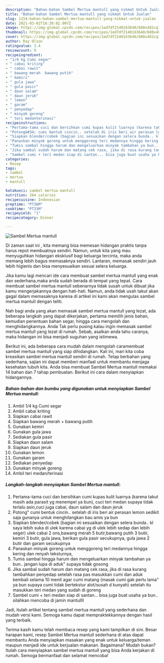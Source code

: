 ```yaml
---
description: "Bahan-bahan Sambel Mertua mantull yang nikmat Untuk Jualan"
title: "Bahan-bahan Sambel Mertua mantull yang nikmat Untuk Jualan"
slug: 1154-bahan-bahan-sambel-mertua-mantull-yang-nikmat-untuk-jualan
date: 2021-03-02T18:39:02.007Z
image: https://img-global.cpcdn.com/recipes/1ed7df2140163640/680x482cq70/sambel-mertua-mantull-foto-resep-utama.jpg
thumbnail: https://img-global.cpcdn.com/recipes/1ed7df2140163640/680x482cq70/sambel-mertua-mantull-foto-resep-utama.jpg
cover: https://img-global.cpcdn.com/recipes/1ed7df2140163640/680x482cq70/sambel-mertua-mantull-foto-resep-utama.jpg
author: Ray Olson
ratingvalue: 3.4
reviewcount: 9
recipeingredient:
- "1/4 kg Cumi segar"
- " cabai kriting"
- " cabai rawit"
- " bawang merah  bawang putih"
- " kemiri"
- " gula jawa"
- " gula pasir"
- " daun salam"
- " daun jeruk"
- " lemon"
- " garam"
- " penyedap"
- " minyak goreng"
- " teri medanterinasi"
recipeinstructions:
- "Pertama-tama cuci dan bersihkan cumi kupas kulit luarnya (karena takut masih ada parasit yg menempel ya bun), cuci teri medan supaya tidak terlalu asin,cuci juga cabai, daun salam dan daun jeruk"
- "Potong&#34; cumi bentuk cincin.. setelah di iris beri air perasan lemon sedikit saja gunanya untuk menghilangkan bau amis ya bun"
- "Siapkan blender/cobek (bagian ini sesuaikan dengan selera bunda.. kl saya lebih suka di ulek karena cabai yg di ulek lebih sedap dan lebih seger) ulek cabai 2 ons,bawang merah 5 butir,bawang putih 3 butir, kemiri 3 butir, gula jawa, berikan gula pasir secukupnya, gula jawa 2 butir dan garam secukupnya"
- "Panaskan minyak goreng untuk menggoreng teri medannya hingga kering dan renyah teksturnya,"
- "Tumis sambal hingga harum dan mengeluarkan minyak tambahan ya bun.. jangan lupa di aduk&#34; supaya tidak gosong"
- "Jika sambal sudah harum dan matang cek rasa, jika di rasa kurang tambahkan penyedap setelah rasa pas masukkan cumi dan aduk kembali selama 10 menit agar cumi matang (masak cumi gak perlu lama&#34; ya bun supaya cumi tidak bertekstur alot/susah d kunyah) setelah itu masukkan teri medan yang sudah di goreng"
- "Sambel cumi + teri medan siap di santan... bisa juga buat usaha ya bun.. silahkan mencoba di jamin mantullll"
categories:
- Resep
tags:
- sambel
- mertua
- mantull

katakunci: sambel mertua mantull 
nutrition: 264 calories
recipecuisine: Indonesian
preptime: "PT36M"
cooktime: "PT33M"
recipeyield: "1"
recipecategory: Dinner

---
```



![Sambel Mertua mantull](https://img-global.cpcdn.com/recipes/1ed7df2140163640/680x482cq70/sambel-mertua-mantull-foto-resep-utama.jpg)

Di zaman  saat ini , kita memang bisa memesan hidangan praktis tanpa harus repot membuatnya sendiri. Namun, untuk kita yang mau menyuguhkan hidangan eksklusif bagi keluarga tercinta, maka anda memang lebih bagus memasaknya sendiri. Lantaran, memasak sendiri jauh lebih higienis dan bisa menyesuaikan sesuai selera keluarga.

Jika kamu lagi mencari ide cara membuat sambel mertua mantull yang enak dan sederhana,maka anda sudah berada di tempat yang tepat. Cara membuat sambel mertua mantull  sebenarnya tidak susah untuk dibuat jika kamu mengerjakannya dengan hati-hati. Namun, anda tidak usah takut akan gagal dalam memasaknya 
karena di artikel ini kami akan mengulas sambel mertua mantull dengan teliti.  



Nah bagi anda yang akan memasak sambel mertua mantull yang lezat, ada beberapa langkah yang dapat dikerjakan, pertama memilih jenis bahan, kemudian penentuan bahan segar, hingga cara mengolah dan menghidangkannya. Anda Tak perlu pusing kalau ingin memasak sambel mertua mantull yang lezat di rumah. Sebab, asalkan anda  tahu caranya, maka hidangan ini bisa menjadi suguhan yang istimewa.

Berikut ini, ada beberapa cara mudah dalam mengolah caramembuat sambel mertua mantull yang siap dihidangkan. Kali ini, mari kita coba kreasikan sambel mertua mantull sendiri di rumah. Tetap berbahan yang sederhana, sajian ini dapat memberi manfaat untuk membantu menjaga kesehatan tubuh kita. Anda bisa membuat Sambel Mertua mantull memakai 14 bahan dan 7 tahap pembuatan. Berikut ini cara dalam menyiapkan hidangannya.

<!--inarticleads1-->

##### Bahan-bahan dan bumbu yang digunakan untuk menyiapkan Sambel Mertua mantull:

1. Ambil 1/4 kg Cumi segar
1. Ambil  cabai kriting
1. Siapkan  cabai rawit
1. Siapkan  bawang merah + bawang putih
1. Gunakan  kemiri
1. Gunakan  gula jawa
1. Sediakan  gula pasir
1. Siapkan  daun salam
1. Siapkan  daun jeruk
1. Gunakan  lemon
1. Gunakan  garam
1. Sediakan  penyedap
1. Gunakan  minyak goreng
1. Ambil  teri medan/terinasi




<!--inarticleads2-->

##### Langkah-langkah menyiapkan Sambel Mertua mantull:

1. Pertama-tama cuci dan bersihkan cumi kupas kulit luarnya (karena takut masih ada parasit yg menempel ya bun), cuci teri medan supaya tidak terlalu asin,cuci juga cabai, daun salam dan daun jeruk
1. Potong&#34; cumi bentuk cincin.. setelah di iris beri air perasan lemon sedikit saja gunanya untuk menghilangkan bau amis ya bun
1. Siapkan blender/cobek (bagian ini sesuaikan dengan selera bunda.. kl saya lebih suka di ulek karena cabai yg di ulek lebih sedap dan lebih seger) ulek cabai 2 ons,bawang merah 5 butir,bawang putih 3 butir, kemiri 3 butir, gula jawa, berikan gula pasir secukupnya, gula jawa 2 butir dan garam secukupnya
1. Panaskan minyak goreng untuk menggoreng teri medannya hingga kering dan renyah teksturnya,
1. Tumis sambal hingga harum dan mengeluarkan minyak tambahan ya bun.. jangan lupa di aduk&#34; supaya tidak gosong
1. Jika sambal sudah harum dan matang cek rasa, jika di rasa kurang tambahkan penyedap setelah rasa pas masukkan cumi dan aduk kembali selama 10 menit agar cumi matang (masak cumi gak perlu lama&#34; ya bun supaya cumi tidak bertekstur alot/susah d kunyah) setelah itu masukkan teri medan yang sudah di goreng
1. Sambel cumi + teri medan siap di santan... bisa juga buat usaha ya bun.. silahkan mencoba di jamin mantullll




Jadi, itulah artikel tentang  sambel mertua mantull  yang sederhana dan mudah versi kami. Semoga kamu dapat mempraktekkannya dengan hasil yang terbaik. 

Terima kasih kamu telah membaca resep yang kami tampilkan di sini. Besar harapan kami, resep  Sambel Mertua mantull sederhana di atas dapat membantu Anda menyiapkan masakan yang enak untuk keluarga/teman maupun menjadi ide untuk berjualan makanan. Bagaimana? Mudah bukan? Itulah cara menyiapkan sambel mertua mantull yang bisa Anda kerjakan di rumah. Semoga bermanfaat dan selamat mencoba!

